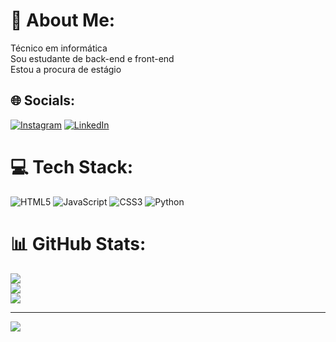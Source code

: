 # 💫 About Me:
Técnico em informática<br>Sou estudante de back-end e front-end<br>Estou a procura de estágio <br>


## 🌐 Socials:
[![Instagram](https://img.shields.io/badge/Instagram-%23E4405F.svg?logo=Instagram&logoColor=white)](https://instagram.com/guilhermealves899) [![LinkedIn](https://img.shields.io/badge/LinkedIn-%230077B5.svg?logo=linkedin&logoColor=white)](https://www.linkedin.com/in/guilherme-alves-46b15425b/) 

# 💻 Tech Stack:
![HTML5](https://img.shields.io/badge/html5-%23E34F26.svg?style=plastic&logo=html5&logoColor=white) ![JavaScript](https://img.shields.io/badge/javascript-%23323330.svg?style=plastic&logo=javascript&logoColor=%23F7DF1E) ![CSS3](https://img.shields.io/badge/css3-%231572B6.svg?style=plastic&logo=css3&logoColor=white) ![Python](https://img.shields.io/badge/python-3670A0?style=plastic&logo=python&logoColor=ffdd54)
# 📊 GitHub Stats:
![](https://github-readme-stats.vercel.app/api?username=guialveslopes&theme=tokyonight&hide_border=false&include_all_commits=false&count_private=false)<br/>
![](https://github-readme-streak-stats.herokuapp.com/?user=guialveslopes&theme=tokyonight&hide_border=false)<br/>
![](https://github-readme-stats.vercel.app/api/top-langs/?username=guialveslopes&theme=tokyonight&hide_border=false&include_all_commits=false&count_private=false&layout=compact)

---
[![](https://visitcount.itsvg.in/api?id=guialveslopes&icon=0&color=0)](https://visitcount.itsvg.in)

<!-- Proudly created with GPRM ( https://gprm.itsvg.in ) -->
